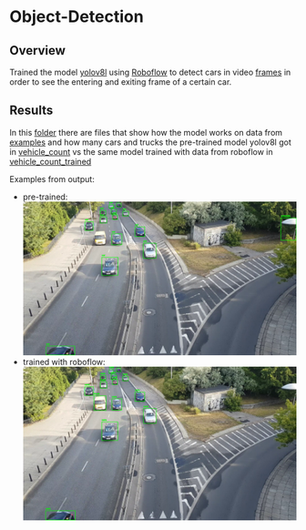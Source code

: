 # Object-Detection
## Overview
Trained the model [yolov8l](https://docs.ultralytics.com/models/yolov8/#performance-metrics) using [Roboflow](https://roboflow.com/) to detect cars in video [frames]([images](https://www.kaggle.com/datasets/trainingdatapro/cars-video-object-tracking)) in order to see the entering and exiting frame of a certain car. 
## Results
In this [folder](results) there are files that show how the model works on data from [examples](examples) and how many cars and trucks the pre-trained model yolov8l got in [vehicle_count](results/vehicle_count.txt) vs the same model trained with data from roboflow in [vehicle_count_trained](results/vehicle_count_trained.txt)

Examples from output:
* pre-trained:
  ![pre-trained](results/frame_000233.PNG)
* trained with roboflow:
  ![trained](results/frame_000233_trained.PNG)
